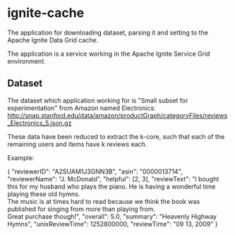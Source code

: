 # ignite-cache
The application for downloading dataset, parsing it and setting to the Apache Ignite Data Grid cache.

The application is a service working in the Apache Ignite Service Grid environment.

## Dataset
The dataset which application working for is "Small subset for experimentation" from Amazon named Electronics:
 http://snap.stanford.edu/data/amazon/productGraph/categoryFiles/reviews_Electronics_5.json.gz

These data have been reduced to extract the k-core, such that each of the remaining users and items have k reviews each.

Example:

{
  "reviewerID": "A2SUAM1J3GNN3B",
  "asin": "0000013714",
  "reviewerName": "J. McDonald",
  "helpful": [2, 3],
  "reviewText": "I bought this for my husband who plays the piano.  He is having a wonderful time playing these old hymns.  
  The music  is at times hard to read because we think the book was published for singing from more than playing from.  
  Great purchase though!",
  "overall": 5.0,
  "summary": "Heavenly Highway Hymns",
  "unixReviewTime": 1252800000,
  "reviewTime": "09 13, 2009"
}